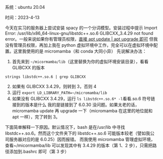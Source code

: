 系统：ubuntu 20.04

时间：2023-4-13

今天在实习的服务器上尝试安装 spacy 的一个分词模型。安装过程中提示 Import Error: /usr/lib/x86_64-linux-gnu/libstdc++.so.6 GLIBCXX_3.4.29 not found error。一般来说如果你有管理员权限，[直接 apt update | apt upgrade 即可](https://stackoverflow.com/questions/65349875/where-can-i-find-glibcxx-3-4-29)
但我没有管理员权限，再加上我在 python 虚拟环境中工作，完全可以在虚拟环境中配置。这里我使用的是 micromamba（和 conda 大同小异）
先说解决办法：

1. 首先来到 `~/micormamba/lib`（这里替换为你的虚拟环境安装目录），看看 GLIBCXX 的版本

```
strings libstdc++.so.6 | grep GLIBCXX
```

2. 如果有 GLIBCXX 3.4.29，则转到 3，否则 4
3. 运行
   `export LD_LIBRARY_PATH=~/micromamba/lib`
4. 如果没有 GLIBCXX 3.4.29，运行
   `ls libstdc++.so.6* -l`看看.so.6 符号链接到的版本是什么
   我的是链接到了 6.0.30 没问题。如果太老的话，micromamba update 再 upgrade 一下（micromamba 在这里的地位就和 apt 一样），完了转到 3。

下面简单解释一下原因。默认情况下，bash 是在/usr/lib 中寻找 libstdc++.so.6。然而这个文件夹下的 libstdc++.so.6 可能版本较老（譬如我公司服务器对应的是 6.0.25）因而报错。
而我使用 micromamba 管理虚拟环境，查看~/micormamba/lib 可以发现其中有 3.4.29 的版本（第 1、2 步），只需把路径添加到.bashrc 即可（第 3 步）
